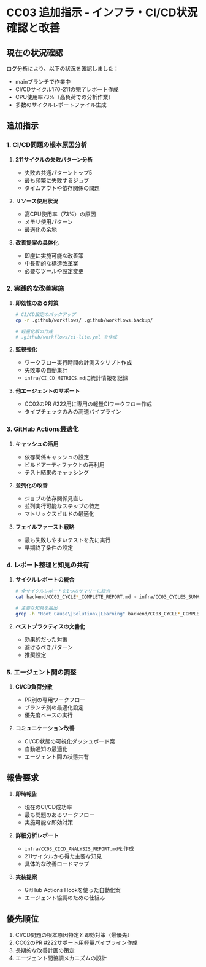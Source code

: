# CC03 追加指示 - インフラ・CI/CD状況確認と改善

## 現在の状況確認
ログ分析により、以下の状況を確認しました：
- mainブランチで作業中
- CI/CDサイクル170-211の完了レポート作成
- CPU使用率73%（高負荷での分析作業）
- 多数のサイクルレポートファイル生成

## 追加指示

### 1. CI/CD問題の根本原因分析

1. **211サイクルの失敗パターン分析**
   - 失敗の共通パターントップ5
   - 最も頻繁に失敗するジョブ
   - タイムアウトや依存関係の問題

2. **リソース使用状況**
   - 高CPU使用率（73%）の原因
   - メモリ使用パターン
   - 最適化の余地

3. **改善提案の具体化**
   - 即座に実施可能な改善策
   - 中長期的な構造改革案
   - 必要なツールや設定変更

### 2. 実践的な改善実施

1. **即効性のある対策**
   ```bash
   # CI/CD設定のバックアップ
   cp -r .github/workflows/ .github/workflows.backup/
   
   # 軽量化版の作成
   # .github/workflows/ci-lite.yml を作成
   ```

2. **監視強化**
   - ワークフロー実行時間の計測スクリプト作成
   - 失敗率の自動集計
   - `infra/CI_CD_METRICS.md`に統計情報を記録

3. **他エージェントのサポート**
   - CC02のPR #222用に専用の軽量CIワークフロー作成
   - タイプチェックのみの高速パイプライン

### 3. GitHub Actions最適化

1. **キャッシュの活用**
   - 依存関係キャッシュの設定
   - ビルドアーティファクトの再利用
   - テスト結果のキャッシング

2. **並列化の改善**
   - ジョブの依存関係見直し
   - 並列実行可能なステップの特定
   - マトリックスビルドの最適化

3. **フェイルファースト戦略**
   - 最も失敗しやすいテストを先に実行
   - 早期終了条件の設定

### 4. レポート整理と知見の共有

1. **サイクルレポートの統合**
   ```bash
   # 全サイクルレポートを1つのサマリーに統合
   cat backend/CC03_CYCLE*_COMPLETE_REPORT.md > infra/CC03_CYCLES_SUMMARY.md
   
   # 主要な知見を抽出
   grep -h "Root Cause\|Solution\|Learning" backend/CC03_CYCLE*_COMPLETE_REPORT.md > infra/CC03_LESSONS_LEARNED.md
   ```

2. **ベストプラクティスの文書化**
   - 効果的だった対策
   - 避けるべきパターン
   - 推奨設定

### 5. エージェント間の調整

1. **CI/CD負荷分散**
   - PR別の専用ワークフロー
   - ブランチ別の最適化設定
   - 優先度ベースの実行

2. **コミュニケーション改善**
   - CI/CD状態の可視化ダッシュボード案
   - 自動通知の最適化
   - エージェント間の状態共有

## 報告要求

1. **即時報告**
   - 現在のCI/CD成功率
   - 最も問題のあるワークフロー
   - 実施可能な即効対策

2. **詳細分析レポート**
   - `infra/CC03_CICD_ANALYSIS_REPORT.md`を作成
   - 211サイクルから得た主要な知見
   - 具体的な改善ロードマップ

3. **実装提案**
   - GitHub Actions Hookを使った自動化案
   - エージェント協調のための仕組み

## 優先順位

1. CI/CD問題の根本原因特定と即効対策（最優先）
2. CC02のPR #222サポート用軽量パイプライン作成
3. 長期的な改善計画の策定
4. エージェント間協調メカニズムの設計
